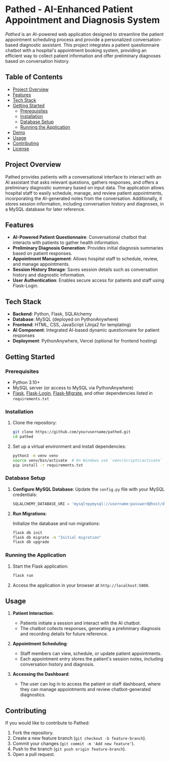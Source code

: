 # Pathed - AI-Enhanced Patient Appointment and Diagnosis System

*Pathed* is an AI-powered web application designed to streamline the patient appointment scheduling process and provide a personalized conversation-based diagnostic assistant. This project integrates a patient questionnaire chatbot with a hospital's appointment booking system, providing an efficient way to collect patient information and offer preliminary diagnoses based on conversation history.

## Table of Contents
- [Project Overview](#project-overview)
- [Features](#features)
- [Tech Stack](#tech-stack)
- [Getting Started](#getting-started)
  - [Prerequisites](#prerequisites)
  - [Installation](#installation)
  - [Database Setup](#database-setup)
  - [Running the Application](#running-the-application)
- [Demo](#demo)
- [Usage](#usage)
- [Contributing](#contributing)
- [License](#license)

## Project Overview

Pathed provides patients with a conversational interface to interact with an AI assistant that asks relevant questions, gathers responses, and offers a preliminary diagnostic summary based on input data. The application allows hospital staff to easily schedule, manage, and review patient appointments, incorporating the AI-generated notes from the conversation. Additionally, it stores session information, including conversation history and diagnoses, in a MySQL database for later reference.

## Features

- **AI-Powered Patient Questionnaire**: Conversational chatbot that interacts with patients to gather health information.
- **Preliminary Diagnosis Generation**: Provides initial diagnosis summaries based on patient responses.
- **Appointment Management**: Allows hospital staff to schedule, review, and manage appointments.
- **Session History Storage**: Saves session details such as conversation history and diagnostic information.
- **User Authentication**: Enables secure access for patients and staff using Flask-Login.

## Tech Stack

- **Backend**: Python, Flask, SQLAlchemy
- **Database**: MySQL (deployed on PythonAnywhere)
- **Frontend**: HTML, CSS, JavaScript (Jinja2 for templating)
- **AI Component**: Integrated AI-based dynamic questionnaire for patient responses
- **Deployment**: PythonAnywhere, Vercel (optional for frontend hosting)

## Getting Started

### Prerequisites

- Python 3.10+
- MySQL server (or access to MySQL via PythonAnywhere)
- [Flask](https://flask.palletsprojects.com/), [Flask-Login](https://flask-login.readthedocs.io/), [Flask-Migrate](https://flask-migrate.readthedocs.io/), and other dependencies listed in `requirements.txt`

### Installation

1. Clone the repository:

    ```bash
    git clone https://github.com/yourusername/pathed.git
    cd pathed
    ```

2. Set up a virtual environment and install dependencies:

    ```bash
    python3 -m venv venv
    source venv/bin/activate  # On Windows use `venv\Scripts\activate`
    pip install -r requirements.txt
    ```

### Database Setup

1. **Configure MySQL Database**: Update the `config.py` file with your MySQL credentials:

    ```python
    SQLALCHEMY_DATABASE_URI = 'mysql+pymysql://username:password@host/database_name'
    ```

2. **Run Migrations**:

    Initialize the database and run migrations:

    ```bash
    flask db init
    flask db migrate -m "Initial migration"
    flask db upgrade
    ```

### Running the Application

1. Start the Flask application:

    ```bash
    flask run
    ```

2. Access the application in your browser at `http://localhost:5000`.



## Usage

1. **Patient Interaction**:
   - Patients initiate a session and interact with the AI chatbot.
   - The chatbot collects responses, generating a preliminary diagnosis and recording details for future reference.

2. **Appointment Scheduling**:
   - Staff members can view, schedule, or update patient appointments.
   - Each appointment entry stores the patient's session notes, including conversation history and diagnosis.

3. **Accessing the Dashboard**:
   - The user can log in to access the patient or staff dashboard, where they can manage appointments and review chatbot-generated diagnostics.

## Contributing

If you would like to contribute to Pathed:

1. Fork the repository.
2. Create a new feature branch (`git checkout -b feature-branch`).
3. Commit your changes (`git commit -m 'Add new feature'`).
4. Push to the branch (`git push origin feature-branch`).
5. Open a pull request.


